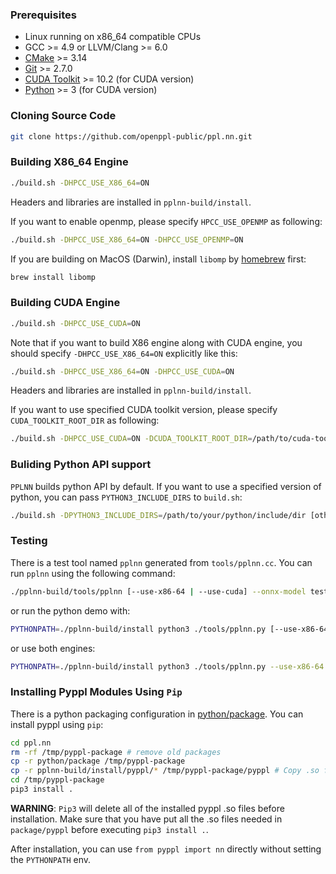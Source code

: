 ### Prerequisites

* Linux running on x86_64 compatible CPUs
* GCC >= 4.9 or LLVM/Clang >= 6.0
* [CMake](https://cmake.org/download/) >= 3.14
* [Git](https://git-scm.com/downloads) >= 2.7.0
* [CUDA Toolkit](https://developer.nvidia.com/cuda-toolkit-archive) >= 10.2 (for CUDA version)
* [Python](https://www.python.org/downloads/) >= 3 (for CUDA version)

### Cloning Source Code

```bash
git clone https://github.com/openppl-public/ppl.nn.git
```

### Building X86_64 Engine

```bash
./build.sh -DHPCC_USE_X86_64=ON
```

Headers and libraries are installed in `pplnn-build/install`.

If you want to enable openmp, please specify `HPCC_USE_OPENMP` as following:

```bash
./build.sh -DHPCC_USE_X86_64=ON -DHPCC_USE_OPENMP=ON
```

If you are building on MacOS (Darwin), install `libomp` by [homebrew](https://brew.sh/) first:
```bash
brew install libomp
```

### Building CUDA Engine

```bash
./build.sh -DHPCC_USE_CUDA=ON
```

Note that if you want to build X86 engine along with CUDA engine, you should specify `-DHPCC_USE_X86_64=ON` explicitly like this:

```bash
./build.sh -DHPCC_USE_X86_64=ON -DHPCC_USE_CUDA=ON
```

Headers and libraries are installed in `pplnn-build/install`.

If you want to use specified CUDA toolkit version, please specify `CUDA_TOOLKIT_ROOT_DIR` as following:

```bash
./build.sh -DHPCC_USE_CUDA=ON -DCUDA_TOOLKIT_ROOT_DIR=/path/to/cuda-toolkit-root-dir
```

### Buliding Python API support

`PPLNN` builds python API by default. If you want to use a specified version of python, you can pass `PYTHON3_INCLUDE_DIRS` to `build.sh`:

```bash
./build.sh -DPYTHON3_INCLUDE_DIRS=/path/to/your/python/include/dir [other options]
```

### Testing

There is a test tool named `pplnn` generated from `tools/pplnn.cc`. You can run `pplnn` using the following command:

```bash
./pplnn-build/tools/pplnn [--use-x86-64 | --use-cuda] --onnx-model tests/testdata/conv.onnx
```

or run the python demo with:

```bash
PYTHONPATH=./pplnn-build/install python3 ./tools/pplnn.py [--use-x86-64 | --use-cuda] --onnx-model tests/testdata/conv.onnx
```

or use both engines:

```bash
PYTHONPATH=./pplnn-build/install python3 ./tools/pplnn.py --use-x86-64 --use-cuda --onnx-model tests/testdata/conv.onnx
```

### Installing Pyppl Modules Using `Pip`

There is a python packaging configuration in [python/package](../../python/package). You can install pyppl using `pip`:

```bash
cd ppl.nn
rm -rf /tmp/pyppl-package # remove old packages
cp -r python/package /tmp/pyppl-package
cp -r pplnn-build/install/pyppl/* /tmp/pyppl-package/pyppl # Copy .so files. See WARNING below.
cd /tmp/pyppl-package
pip3 install .
```

**WARNING**: `Pip3` will delete all of the installed pyppl .so files before installation. Make sure that you have put all the .so files needed in `package/pyppl` before executing `pip3 install .`.

After installation, you can use `from pyppl import nn` directly without setting the `PYTHONPATH` env.

